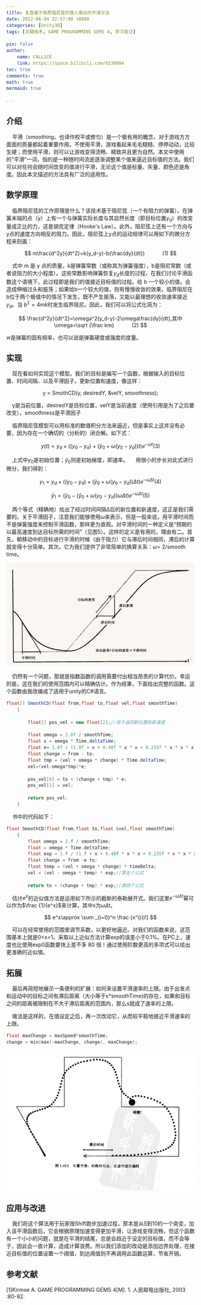 ```yaml
---
title: 复盘基于临界阻尼弦的慢入慢出的平滑方法
date: 2022-06-04 22:57:00 +0800
categories: [Unity3D]
tags: [关键技术, GAME PROGRAMMING GEMS 4, 学习笔记]

pin: false
author: 
    name: CALL1CE
    link: https://space.bilibili.com/9330604
toc: true
comments: true
math: true
mermaid: true

---
```


## 介绍

    平滑（smoothing，也译作校平或修匀）是一个极有用的概念，对于游戏方方面面的质量都起着重要作用。不使用平滑，游戏看起来毛毛糙糙、停停动动，比较生硬；而使用平滑，则可以让游戏变得流畅、精致并且更为自然。本文中使用的“平滑”一词，指的是一种随时间流逝逐渐调整某个值来逼近目标值的方法。我们可以对任何会随时间改变的值进行平滑，无论这个值是标量、矢量、颜色还是角度。因此本文描述的方法具有广泛的适用性。

## 数学原理

    临界阻尼弦的工作原理是什么？该技术基于阻尼弦（一个有阻力的弹簧）。在弹簧末端的点（y）上有一个与弹簧实际长度与其自然长度（即目标位置$y_d$）的改变量成正比的力，这是胡克定律（Hooke's Law）。此外，阻尼弦上还有一个方向与y点的速度方向相反的阻力。因此，阻尼弦上y点的运动规律可以用如下的微分方程来刻画：

$$
m\frac{d^2y}{dt^2}=k(y_d-y)-b(\frac{dy}{dt})            (1)
$$

    式中 m 是 y 点的质量，k是弹簧常数（或称其为弹簧强度），b是阻尼常数（或者说阻力的大小程度）。这些常数影响弹簧恢复$y_d$长度的过程，在我们讨论平滑函数这个语境下，此过程即是我们的值接近目标值的过程。给 b 一个较小的值，会造成伸缩过头和振荡；如果给b一个较大的值，则有慢慢收敛的效果。临界阻尼在 b位于两个极值中的情况下发生，既不产生振荡，又能以最理想的收敛速率接近 $y_d$。当 $b^2=4mk$时发生临界阻尼。因此，我们可以将公式化简为：

$$
\frac{d^2y}{dt^2}=\omega^2(y_d-y)-2\omega\frac{dy}{dt},其中\omega=\sqrt {\frac km}            (2)
$$

w是弹簧的固有频率，也可以说是弹簧硬度或强度的度量。

## 实现

    现在看如何实现这个模型。我们的目标是编写一个函数，根据输入的目标位置、时间间隔、以及平滑因子，更新位置和速度，像这样：

<center>  y = SmothCD(y, desiredY, &velY, smoothness); </center>

    y是当前位置，desiredY是目标位置，velY是当前速度（使用引用是为了之后要改变），smoothness是平滑因子

    临界阻尼弦模型可以用标准的数值积分方法来逼近，但是事实上这并没有必要，因为存在一个确切的（分析的）闭合解。如下式：

$$
y(t)=y_d+((y_0-y_d)+(\hat y_0+\omega(y_0-y_d))t)e^{-\omega t}            (3)
$$

    上式中$y_0$是初始位置；$\hat y_0$则是初始梯度，即速率。
    用很小的步长对此式进行微分，我们得到：

$$
y_1=y_d+((y_0-y_d)+(\hat y_0+\omega (y_0-y_d))\Delta t)e^{-\omega \Delta t}            (4)
$$

$$
\hat y_1=(\hat y_0-(\hat y_0+\omega (y_0-y_d))\omega \Delta t)e^{-\omega \Delta t}            (5)
$$

    两个等式（精确地）给出了经过时间间隔Δ后的新位置和新速度，这正是我们需要的。关于平滑因子，注意我们能够使用$\omega$来表示，但是一般来说，用平滑时间而不是弹簧强度来控制平滑函数，那样更为直观。对平滑时间的一种定义是“预期的以最高速度到达目标所需的时间”（见图5）。这样的定义是有用的，理由有二。首先，朝移动中的目标进行平滑的时候（由于阻力）它与滞后时间相同，滞后的计算就变得十分简单。其次，它为我们提供了非常简单的换算关系：$\omega$= 2/smooth time。

![](https://raw.githubusercontent.com/CALL1CE/ImgStage/main/202206042156467.png)

    仍然有一个问题，那就是指数函数的调用需要付出相当昂贵的计算代价。幸运的是，这在我们的使用范围内可以精确估计。作为结果，下面给出完整的函数。这个函数由我改编成了适用于unity的C#语言。

```csharp
float[] SmoothCD(float from,float to,float vel,float smoothTime)
    {

        float[] pos_vel = new float[2];//用于返回新位置和新速度

        float omega = 2.0f / smoothTime;
        float x = omega * Time.deltaTime;
        float e= 1.0f / (1.0f + x + 0.48f * x * x + 0.235f * x * x * x);
        float change = from - to;
        float tmp = (vel + omega * change) * Time.deltaTime;
        vel=(vel-omega*tmp)*e;

        pos_vel[0] = to + (change + tmp) * e;
        pos_vel[1] = vel;

        return pos_vel;
    }
```

    书中的代码如下：

```cpp
float SmoothCD(float from,float to,float &vel,float smoothTime)
    {
        float omega = 2.f / smoothTime;
        float = omega * Time.deltaTime;
        float exp = 1.f / (1.f + x + 0.48f * x * x + 0.235f * x * x * x);
        float change = from -e to;
        float temp = (vel + omega * change) * timeDelta;
        vel = (vel - omega * temp) * exp;//第五个公式

        return to + (change + tmp) * exp;//第四个公式
```

    估计$e^x$的近似值方法是运用如下所示的截断的泰勒展开式。我们这里$e^{-\omega \Delta t}$幂可以作为$\frac {1}{e^x}$来计算，其中x为$\omega \Delta t$。

$$
e^x\approx \sum _{i=0}^n \frac {x^i}{i!}
$$

    可以在经常使用的范围里调节系数，以更好地逼近。对我们的函数来说，这范围基本上就是0<x<1。采取以上近似方法计算exp的误差小于0.1%。在PC上，速度也比使用exp0函数要快上差不多 80 倍！通过使用阶数更高的多项式可以给出更准确的近似值。

## 拓展

    最后再简短地展示一条便利的扩展：如何来设置平滑速率的上限。由于出发点和运动中的目标之间有滞后距离（大小等于s*smoothTime)的存在，如果和目标之间的距离被限制在不大于滞后距离的范围内，那么s就成了速率的上限。

    做法是这样的，在值设定之后，再一次改动它，从而较平稳地接近平滑速率的上限。

```cpp
float maxChange = maxSpeed*smoothTime;
change = min(max(-maxChange, change), maxChange);
```

![](https://raw.githubusercontent.com/CALL1CE/ImgStage/main/202206042156468.png)

## 应用与改进

    我们将这个算法用于玩家按Shift跑步加速过程，原本是从5到10的一个突变，加入该平滑函数后，它会根据原理加速变得更加平滑，让游戏变得流畅，但这个函数有一个小小的问题，就是在平滑的结尾，总是会趋近于设定的目标值，而不会等于，因此会一直计算，造成计算浪费。所以我们添加的改动是添加边界处理，在接近目标值的位置设置一个阈值，到达阈值则不再调用此函数运算，节省开销。

## 参考文献

[1]Kirmse A. GAME PROGRAMMING GEMS 4[M]. 1. 人民邮电出版社, 2003 :80-92.
